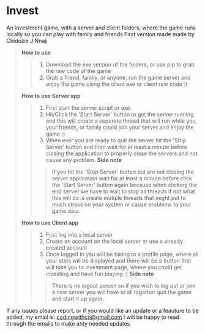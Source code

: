 # Invest
An investment game, with a server and client folders, where the game runs locally so you can play with family and friends
First version made made by Chidozie J Nnaji
>__How to use__
>>1. Download the exe version of the folders, or use pip to grab the raw code of the game
>>2. Grab a friend, family, or anyone, run the game server and enjoy the game using the client exe or client raw code :)

>__How to use Server app__
>> 1. First start the server script or exe
>> 2. Hit/Click the 'Start Server' button to get the server running and this will create a seperate thread that will run while you, your friends, or family could join your server and enjoy the game :)
>> 3. When ever you are ready to quit the server hit the 'Stop Server' button and then wait for at least a minute before closing the application to properly close the servers and not cause any problem.
>> __Side note__
>>>If you hit the 'Stop Server' button but are not closing the server application wait for at least a minute before click the 'Start Server' button again because when clicking the end server we have to wait to stop all threads if not what this will do is create mutiple threads that might put to much stress on your system or cause problems to your game data.


>__How to use Client app__
>> 1. First log into a local server
>> 2. Create an account on the local server or use a already created account
>> 3. Once logged in you will be taking to a profile page, where all your stats will be displayed and there will be a button that will take you to investment page, where you could get investing and have fun playing :)
>>__Side note__
>>>There is no logout screen so if you wish to log out or join a new server you will have to all together quit the game and start it up again.

If any issues please report, or if you would like an update or a feauture to be added, my email is: codingwithcn@gmail.com I will be happy to read through the emails to make anty needed updates